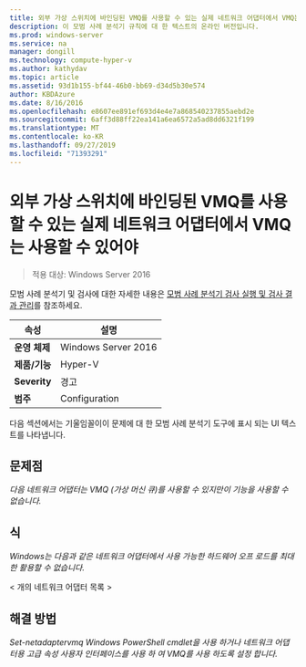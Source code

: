 ```yaml
---
title: 외부 가상 스위치에 바인딩된 VMQ를 사용할 수 있는 실제 네트워크 어댑터에서 VMQ는 사용할 수 있어야
description: 이 모범 사례 분석기 규칙에 대 한 텍스트의 온라인 버전입니다.
ms.prod: windows-server
ms.service: na
manager: dongill
ms.technology: compute-hyper-v
ms.author: kathydav
ms.topic: article
ms.assetid: 93d1b155-bf44-46b0-bb69-d34d5b30e574
author: KBDAzure
ms.date: 8/16/2016
ms.openlocfilehash: e8607ee891ef693d4e4e7a868540237855aebd2e
ms.sourcegitcommit: 6aff3d88ff22ea141a6ea6572a5ad8dd6321f199
ms.translationtype: MT
ms.contentlocale: ko-KR
ms.lasthandoff: 09/27/2019
ms.locfileid: "71393291"
---
```

# <a name="vmq-should-be-enabled-on-vmq-capable-physical-network-adapters-bound-to-an-external-virtual-switch"></a>외부 가상 스위치에 바인딩된 VMQ를 사용할 수 있는 실제 네트워크 어댑터에서 VMQ는 사용할 수 있어야

>적용 대상: Windows Server 2016

모범 사례 분석기 및 검사에 대한 자세한 내용은 [모범 사례 분석기 검사 실행 및 검사 결과 관리](https://go.microsoft.com/fwlink/p/?LinkID=223177)를 참조하세요.  
  
|속성|설명|  
|-|-|  
|**운영 체제**|Windows Server 2016|  
|**제품/기능**|Hyper-V|  
|**Severity**|경고|  
|**범주**|Configuration|  
  
다음 섹션에서는 기울임꼴이이 문제에 대 한 모범 사례 분석기 도구에 표시 되는 UI 텍스트를 나타냅니다.  
  
## <a name="issue"></a>**문제점**  
*다음 네트워크 어댑터는 VMQ (가상 머신 큐)를 사용할 수 있지만이 기능을 사용할 수 없습니다.*  
  
## <a name="impact"></a>**식**  
*Windows는 다음과 같은 네트워크 어댑터에서 사용 가능한 하드웨어 오프 로드를 최대한 활용할 수 없습니다.*  
  
\< 개의 네트워크 어댑터 목록 >  
  
## <a name="resolution"></a>**해결 방법**  
*Set-netadaptervmq Windows PowerShell cmdlet을 사용 하거나 네트워크 어댑터용 고급 속성 사용자 인터페이스를 사용 하 여 VMQ를 사용 하도록 설정 합니다.*  
  


